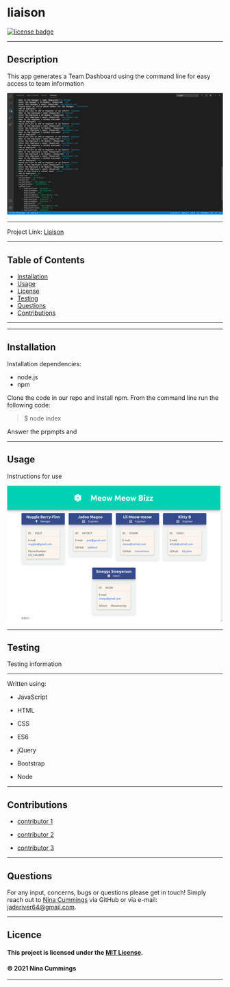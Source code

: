 
# liaison
<a href='https://opensource.org/licenses/MIT'><img src='https://img.shields.io/badge/license-MIT-blueviolet' alt='license badge'></a>

---------------------------------------

## Description
This app generates a Team Dashboard using the command line for easy access to team information

![App Image](lib/images/scrnshot1.png)

---------------------------------------

Project Link: 
[Liaison](https://github.com/jaderiver62/liaison)

---------------------------------------


## Table of Contents
* [Installation](#installation)
* [Usage](#usage)
* [License](#license)
* [Testing](#testing)
* [Questions](#questions)
* [Contributions](#contributions)
---------------------------------------



---------------------------------------

## Installation
Installation dependencies:
* node.js
* npm

Clone the code in our repo and install npm.  From the command line run the following code:

>
>$ node index
>

Answer the prpmpts and 

---------------------------------------

## Usage


Instructions for use


![Project Usage Image](lib/images/screenshot.png)

---------------------------------------

## Testing
Testing information

---------------------------------------

Written using:

                    
* JavaScript
   
* HTML
   
* CSS
   
* ES6
   
* jQuery
   
* Bootstrap
   
* Node
   

---------------------------------------

## Contributions

                     
* [contributor 1](link)
                     
* [contributor 2](link)
                     
* [contributor 3](link)
                     

---------------------------------------

## Questions

For any input, concerns, bugs or questions please get in touch!  Simply reach out to [Nina Cummings](https://github.com/jaderiver62/liaison) via GitHub or via e-mail: jaderiver64@gmail.com.

---------------------------------------

## Licence


#### This project is licensed under the [MIT License](https://opensource.org/licenses/MIT).
#### &copy; 2021 Nina Cummings

---------------------------------------
    